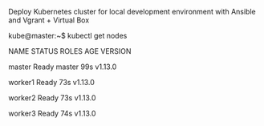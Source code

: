 Deploy Kubernetes cluster  for local development  environment with  Ansible and Vgrant + Virtual Box 


  


kube@master:~$ kubectl get nodes

NAME      STATUS   ROLES    AGE   VERSION

master    Ready    master   99s   v1.13.0

worker1   Ready    <none>   73s   v1.13.0

worker2   Ready    <none>   73s   v1.13.0

worker3   Ready    <none>   74s   v1.13.0
